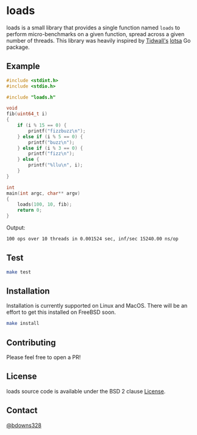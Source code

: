 # loads

loads is a small library that provides a single function named `loads` to perform micro-benchmarks on a given function, spread across a given number of threads. This library was heavily inspired by [Tidwall's](github.com/tidwall) [lotsa](github.com/tidwall/lotsa) Go package.

## Example 

```c
#include <stdint.h>
#include <stdio.h>

#include "loads.h"

void
fib(uint64_t i)
{
    if (i % 15 == 0) {
        printf("fizzbuzz\n");
    } else if (i % 5 == 0) {
        printf("buzz\n");
    } else if (i % 3 == 0) {
        printf("fizz\n");
    } else {
        printf("%llu\n", i);
    }
}

int
main(int argc, char** argv)
{
    loads(100, 10, fib);
    return 0;
}
```

Output: 

```sh
100 ops over 10 threads in 0.001524 sec, inf/sec 15240.00 ns/op
```

## Test

```sh
make test
```

## Installation

Installation is currently supported on Linux and MacOS. There will be an effort to get this installed on FreeBSD soon.

```sh
make install
```

## Contributing

Please feel free to open a PR!

## License

loads source code is available under the BSD 2 clause [License](/LICENSE).

## Contact

[@bdowns328](http://twitter.com/bdowns328)
